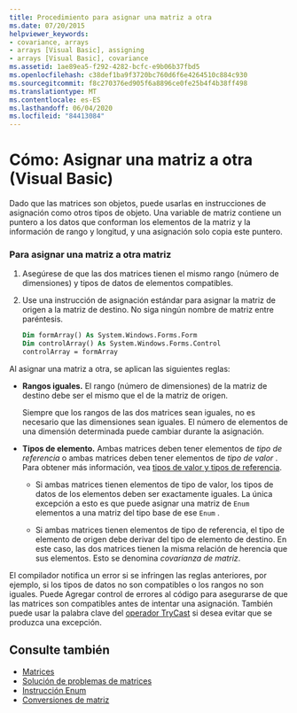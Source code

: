```yaml
---
title: Procedimiento para asignar una matriz a otra
ms.date: 07/20/2015
helpviewer_keywords:
- covariance, arrays
- arrays [Visual Basic], assigning
- arrays [Visual Basic], covariance
ms.assetid: 1ae89ea5-f292-4282-bcfc-e9b06b37fbd5
ms.openlocfilehash: c38def1ba9f3720bc760d6f6e4264510c884c930
ms.sourcegitcommit: f8c270376ed905f6a8896ce0fe25b4f4b38ff498
ms.translationtype: MT
ms.contentlocale: es-ES
ms.lasthandoff: 06/04/2020
ms.locfileid: "84413084"
---
```

# <a name="how-to-assign-one-array-to-another-array-visual-basic"></a>Cómo: Asignar una matriz a otra (Visual Basic)

Dado que las matrices son objetos, puede usarlas en instrucciones de asignación como otros tipos de objeto. Una variable de matriz contiene un puntero a los datos que conforman los elementos de la matriz y la información de rango y longitud, y una asignación solo copia este puntero.

### <a name="to-assign-one-array-to-another-array"></a>Para asignar una matriz a otra matriz

1. Asegúrese de que las dos matrices tienen el mismo rango (número de dimensiones) y tipos de datos de elementos compatibles.

2. Use una instrucción de asignación estándar para asignar la matriz de origen a la matriz de destino. No siga ningún nombre de matriz entre paréntesis.

    ```vb
    Dim formArray() As System.Windows.Forms.Form
    Dim controlArray() As System.Windows.Forms.Control
    controlArray = formArray
    ```

Al asignar una matriz a otra, se aplican las siguientes reglas:

- **Rangos iguales.** El rango (número de dimensiones) de la matriz de destino debe ser el mismo que el de la matriz de origen.

  Siempre que los rangos de las dos matrices sean iguales, no es necesario que las dimensiones sean iguales. El número de elementos de una dimensión determinada puede cambiar durante la asignación.

- **Tipos de elemento.** Ambas matrices deben tener elementos de *tipo de referencia* o ambas matrices deben tener elementos de *tipo de valor* . Para obtener más información, vea [tipos de valor y tipos de referencia](../data-types/value-types-and-reference-types.md).

  - Si ambas matrices tienen elementos de tipo de valor, los tipos de datos de los elementos deben ser exactamente iguales. La única excepción a esto es que puede asignar una matriz de `Enum` elementos a una matriz del tipo base de ese `Enum` .

  - Si ambas matrices tienen elementos de tipo de referencia, el tipo de elemento de origen debe derivar del tipo de elemento de destino. En este caso, las dos matrices tienen la misma relación de herencia que sus elementos. Esto se denomina *covarianza de matriz*.

El compilador notifica un error si se infringen las reglas anteriores, por ejemplo, si los tipos de datos no son compatibles o los rangos no son iguales. Puede Agregar control de errores al código para asegurarse de que las matrices son compatibles antes de intentar una asignación. También puede usar la palabra clave del [operador TryCast](../../../language-reference/operators/trycast-operator.md) si desea evitar que se produzca una excepción.

## <a name="see-also"></a>Consulte también

- [Matrices](index.md)
- [Solución de problemas de matrices](troubleshooting-arrays.md)
- [Instrucción Enum](../../../language-reference/statements/enum-statement.md)
- [Conversiones de matriz](../data-types/array-conversions.md)
